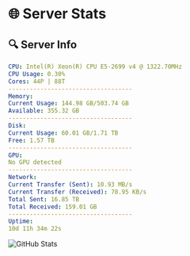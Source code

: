 # 🌐 Server Stats
## 🔍 Server Info
```yaml
CPU: Intel(R) Xeon(R) CPU E5-2699 v4 @ 1322.70MHz
CPU Usage: 0.30%
Cores: 44P | 88T
-----------------------------------
Memory:
Current Usage: 144.98 GB/503.74 GB
Available: 355.32 GB
-----------------------------------
Disk:
Current Usage: 60.01 GB/1.71 TB
Free: 1.57 TB
-----------------------------------
GPU:
No GPU detected
-----------------------------------
Network:
Current Transfer (Sent): 10.93 MB/s
Current Transfer (Received): 78.95 KB/s
Total Sent: 16.85 TB
Total Received: 159.01 GB
-----------------------------------
Uptime:
10d 11h 34m 22s
```
![GitHub Stats](https://img.shields.io/badge/Updated-2025-03-18_08:57:11-blue)
